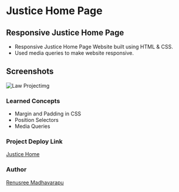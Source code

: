 # Justice Home Page

## Responsive Justice Home Page
 - Responsive Justice Home Page  Website built using HTML & CSS.
 - Used media queries to make website responsive.

## Screenshots

 ![Law Projectimg](https://user-images.githubusercontent.com/110158807/183226489-df020139-2c3b-406b-ad2d-74e840a947da.png)
 
 
 ### Learned Concepts
  - Margin and Padding in CSS
 - Position Selectors
  - Media Queries
  
  
  ### Project Deploy Link
  [Justice Home](https://justicehome.netlify.app/)
  
 
 ### Author
 [Renusree Madhavarapu](https://github.com/RenusreeMadhavarapu)

